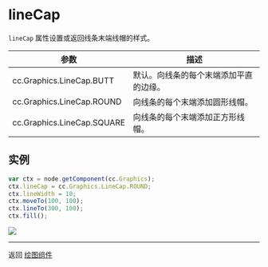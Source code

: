 # lineCap

`lineCap` 属性设置或返回线条末端线帽的样式。

| 参数 |   描述
| -------------- | ----------- |
|cc.Graphics.LineCap.BUTT   | 默认。向线条的每个末端添加平直的边缘。
|cc.Graphics.LineCap.ROUND  | 向线条的每个末端添加圆形线帽。
|cc.Graphics.LineCap.SQUARE | 向线条的每个末端添加正方形线帽。

## 实例

```javascript
var ctx = node.getComponent(cc.Graphics);
ctx.lineCap = cc.Graphics.LineCap.ROUND;
ctx.lineWidth = 10;
ctx.moveTo(100, 100);
ctx.lineTo(300, 100);
ctx.fill();
```

<a href="graphics/lineCap.png"><img src="graphics/lineCap.png"></a>

<hr>

返回 [绘图组件](index.md)

